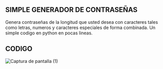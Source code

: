 ## SIMPLE GENERADOR DE CONTRASEÑAS

Genera contraseñas de la longitud que usted desea con caracteres tales como letras, numeros y caracteres especiales de forma combinada. Un simple codigo en python en pocas lineas.

## CODIGO

![Captura de pantalla (1)](https://github.com/Geko222/Simple-generador-de-contrasenas/assets/110772386/412bcdcc-0109-44ad-999e-7bfac2066d9a)
